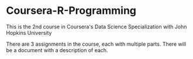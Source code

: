 Coursera-R-Programming
======================

This is the 2nd course in Coursera's Data Science Specialization with John Hopkins University

There are 3 assignments in the course, each with multiple parts. There will be a document with a description of each.
